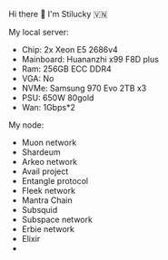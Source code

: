 Hi there 👋 I'm Stilucky 🇻🇳                 
                         
My local server:        
- Chip: 2x Xeon E5 2686v4           
- Mainboard: Huananzhi x99 F8D plus     
- Ram: 256GB ECC DDR4      
- VGA: No    
- NVMe: Samsung 970 Evo 2TB x3   
- PSU: 650W 80gold
- Wan: 1Gbps*2    
   
My node: 
 
- Muon network
- Shardeum
- Arkeo network
- Avail project
- Entangle protocol
- Fleek network
- Mantra Chain
- Subsquid 
- Subspace network
- Erbie network
- Elixir
- 


